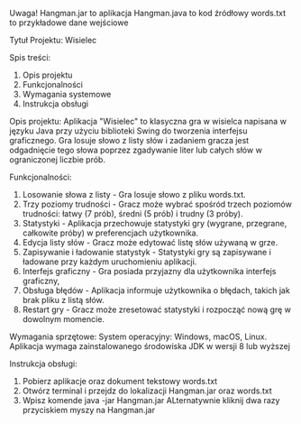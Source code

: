 Uwaga!
 Hangman.jar to aplikacja
 Hangman.java to kod źródłowy
 words.txt to przykładowe dane wejściowe

Tytuł Projektu: Wisielec 

Spis treści:
1. Opis projektu
2. Funkcjonalności
3. Wymagania systemowe
4. Instrukcja obsługi

Opis projektu:
Aplikacja "Wisielec" to klasyczna gra w wisielca napisana w języku Java przy użyciu biblioteki Swing do tworzenia interfejsu graficznego. Gra losuje słowo z listy słów i zadaniem gracza jest odgadnięcie tego słowa poprzez zgadywanie liter lub całych słów w ograniczonej liczbie prób.

Funkcjonalności:
1. Losowanie słowa z listy - Gra losuje słowo z pliku words.txt.
2. Trzy poziomy trudności - Gracz może wybrać spośród trzech poziomów trudności: łatwy (7 prób), średni (5 prób) i trudny (3 próby).
3. Statystyki - Aplikacja przechowuje statystyki gry (wygrane, przegrane, całkowite próby) w preferencjach użytkownika.
4. Edycja listy słów - Gracz może edytować listę słów używaną w grze.
5. Zapisywanie i ładowanie statystyk - Statystyki gry są zapisywane i ładowane przy każdym uruchomieniu aplikacji.
6. Interfejs graficzny - Gra posiada przyjazny dla użytkownika interfejs graficzny,
7. Obsługa błędów - Aplikacja informuje użytkownika o błędach, takich jak brak pliku z listą słów.
8. Restart gry - Gracz może zresetować statystyki i rozpocząć nową grę w dowolnym momencie.

Wymagania sprzętowe:
System operacyjny: Windows, macOS, Linux.
Aplikacja wymaga zainstalowanego środowiska JDK w wersji 8 lub wyższej

Instrukcja obsługi:
1. Pobierz aplikacje oraz dokument tekstowy words.txt
2. Otwórz terminal i przejdz do lokalizacji Hangman.jar oraz words.txt 
3. Wpisz komende java -jar Hangman.jar
ALternatywnie kliknij dwa razy przyciskiem myszy na Hangman.jar
